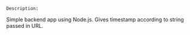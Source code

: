 `Description:`

Simple backend app using Node.js. Gives timestamp according to string passed in URL.